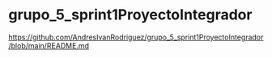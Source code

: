 # grupo_5_sprint1ProyectoIntegrador

https://github.com/AndresIvanRodriguez/grupo_5_sprint1ProyectoIntegrador/blob/main/README.md
